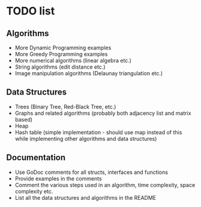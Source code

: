# TODO list

## Algorithms
- More Dynamic Programming examples
- More Greedy Programming examples
- More numerical algorithms (linear algebra etc.)
- String algorithms (edit distance etc.)
- Image manipulation algorithms (Delaunay triangulation etc.)

## Data Structures
- Trees (Binary Tree, Red-Black Tree, etc.)
- Graphs and related algorithms (probably both adjacency list and matrix
  based)
- Heap
- Hash table (simple implementation - should use map instead of this
  while implementing other algorithms and data structures)

## Documentation
- Use GoDoc comments for all structs, interfaces and functions
- Provide examples in the comments
- Comment the various steps used in an algorithm, time complexity, space
  complexity etc.
- List all the data structures and algorithms in the README
